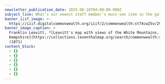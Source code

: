 ```yaml
---
newsletter_publication_date: 2025-08-18T04:00:00.000Z
subject_line: What’s our newest staff member’s must-see item in the gallery?
banner_iiif_image: >-
  https://iiif.digitalcommonwealth.org/iiif/2/commonwealth:st74cw25v/293,1908,10040,3948/1800,/0/default.jpg
banner_image_caption: >
  Franklin Leavitt, *[Leavitt's map with views of the White Mountains, New
  Hampshire](https://collections.leventhalmap.org/search/commonwealth:st74cw24k)*
  (1871)
content_block:
  - {}
  - {}
  - {}
  - {}
  - {}
  - {}
---
```


